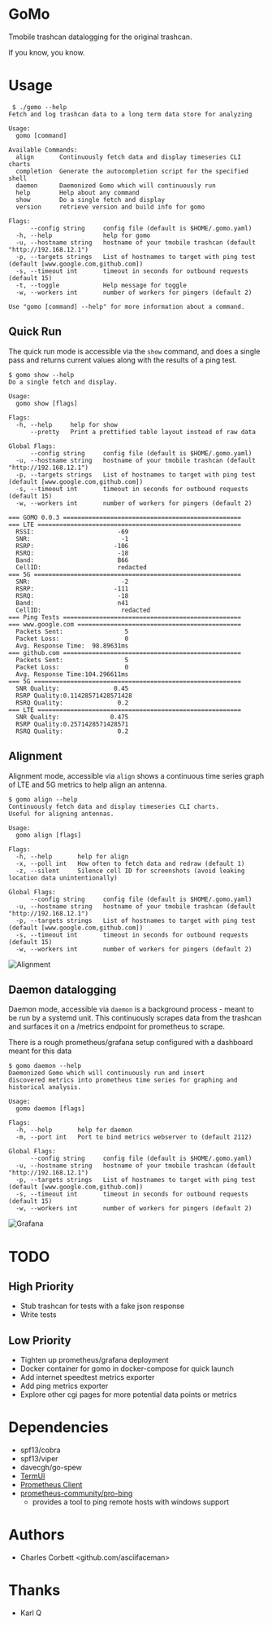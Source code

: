 # GoMo
Tmobile trashcan datalogging for the original trashcan.

If you know, you know.

# Usage

```
 $ ./gomo --help
Fetch and log trashcan data to a long term data store for analyzing

Usage:
  gomo [command]

Available Commands:
  align       Continuously fetch data and display timeseries CLI charts
  completion  Generate the autocompletion script for the specified shell
  daemon      Daemonized Gomo which will continuously run
  help        Help about any command
  show        Do a single fetch and display
  version     retrieve version and build info for gomo

Flags:
      --config string     config file (default is $HOME/.gomo.yaml)
  -h, --help              help for gomo
  -u, --hostname string   hostname of your tmobile trashcan (default "http://192.168.12.1")
  -p, --targets strings   List of hostnames to target with ping test (default [www.google.com,github.com])
  -s, --timeout int       timeout in seconds for outbound requests (default 15)
  -t, --toggle            Help message for toggle
  -w, --workers int       number of workers for pingers (default 2)

Use "gomo [command] --help" for more information about a command.
```

## Quick Run
The quick run mode is accessible via the `show` command, and does a single pass and returns current values along with the results of a ping test.

```
$ gomo show --help
Do a single fetch and display.

Usage:
  gomo show [flags]

Flags:
  -h, --help     help for show
      --pretty   Print a prettified table layout instead of raw data

Global Flags:
      --config string     config file (default is $HOME/.gomo.yaml)
  -u, --hostname string   hostname of your tmobile trashcan (default "http://192.168.12.1")
  -p, --targets strings   List of hostnames to target with ping test (default [www.google.com,github.com])
  -s, --timeout int       timeout in seconds for outbound requests (default 15)
  -w, --workers int       number of workers for pingers (default 2)
```

```
=== GOMO 0.0.3 =================================================
=== LTE ========================================================
  RSSI:                       -69
  SNR:                         -1
  RSRP:                      -106
  RSRQ:                       -18
  Band:                       B66
  CellID:                     redacted
=== 5G =========================================================
  SNR:                         -2
  RSRP:                      -111
  RSRQ:                       -18
  Band:                       n41
  CellID:                      redacted
=== Ping Tests =================================================
=== www.google.com =============================================
  Packets Sent:                 5
  Packet Loss:                  0
  Avg. Response Time:  98.89631ms
=== github.com =================================================
  Packets Sent:                 5
  Packet Loss:                  0
  Avg. Response Time:104.296611ms
=== 5G =========================================================
  SNR Quality:               0.45
  RSRP Quality:0.11428571428571428
  RSRQ Quality:               0.2
=== LTE ========================================================
  SNR Quality:              0.475
  RSRP Quality:0.2571428571428571
  RSRQ Quality:               0.2
```

## Alignment
Alignment mode, accessible via `align` shows a continuous time series graph of LTE and 5G metrics to help align an antenna.

```
$ gomo align --help
Continuously fetch data and display timeseries CLI charts.
Useful for aligning antennas.

Usage:
  gomo align [flags]

Flags:
  -h, --help       help for align
  -x, --poll int   How often to fetch data and redraw (default 1)
  -z, --silent     Silence cell ID for screenshots (avoid leaking location data unintentionally)

Global Flags:
      --config string     config file (default is $HOME/.gomo.yaml)
  -u, --hostname string   hostname of your tmobile trashcan (default "http://192.168.12.1")
  -p, --targets strings   List of hostnames to target with ping test (default [www.google.com,github.com])
  -s, --timeout int       timeout in seconds for outbound requests (default 15)
  -w, --workers int       number of workers for pingers (default 2)
```

![Alignment](static/align.gif)

## Daemon datalogging
Daemon mode, accessible via `daemon` is a background process - meant to be run by a systemd unit. This continuously scrapes data from the trashcan and surfaces it on a /metrics endpoint for prometheus to scrape.

There is a rough prometheus/grafana setup configured with a dashboard meant for this data

```
$ gomo daemon --help
Daemonized Gomo which will continuously run and insert
discovered metrics into prometheus time series for graphing and
historical analysis.

Usage:
  gomo daemon [flags]

Flags:
  -h, --help       help for daemon
  -m, --port int   Port to bind metrics webserver to (default 2112)

Global Flags:
      --config string     config file (default is $HOME/.gomo.yaml)
  -u, --hostname string   hostname of your tmobile trashcan (default "http://192.168.12.1")
  -p, --targets strings   List of hostnames to target with ping test (default [www.google.com,github.com])
  -s, --timeout int       timeout in seconds for outbound requests (default 15)
  -w, --workers int       number of workers for pingers (default 2)
```

![Grafana](static/grafana_dash.png)

# TODO
## High Priority
* Stub trashcan for tests with a fake json response
* Write tests

## Low Priority
* Tighten up prometheus/grafana deployment
* Docker container for gomo in docker-compose for quick launch
* Add internet speedtest metrics exporter
* Add ping metrics exporter
* Explore other cgi pages for more potential data points or metrics


# Dependencies
* spf13/cobra
* spf13/viper
* davecgh/go-spew
* [TermUI](github.com/gizak/termui/v3)
* [Prometheus Client](github.com/prometheus/client_golang)
* [prometheus-community/pro-bing](https://github.com/prometheus-community/pro-bing)
  * provides a tool to ping remote hosts with windows support

# Authors
* Charles Corbett <github.com/asciifaceman>


# Thanks
* Karl Q